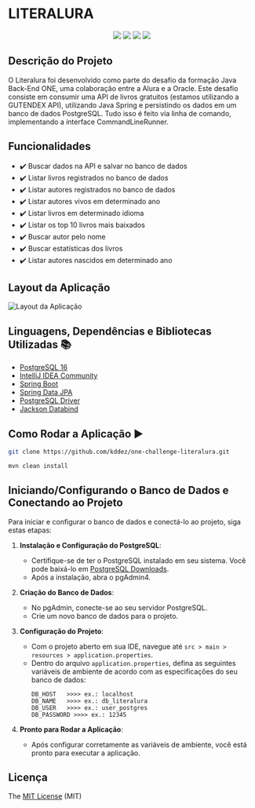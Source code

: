  # LITERALURA

<p align="center">
  <img src="https://img.shields.io/static/v1?label=SPRING&message=framework&color=048C25&style=for-the-badge&logo=SPRING"/>
  <img src="https://img.shields.io/static/v1?label=LICENSE&message=MIT&color=8A2BE2&style=for-the-badge"/>
  <img src="https://img.shields.io/static/v1?label=STATUS&message=completed&color=green&style=for-the-badge"/>
  <img src="https://img.shields.io/static/v1?label=POSTGRES&message=database&color=blue&style=for-the-badge&logo=POSTGRESQL"/>
</p>

## Descrição do Projeto

O Literalura foi desenvolvido como parte do desafio da formação Java Back-End ONE, uma colaboração entre a Alura e a Oracle. Este desafio consiste em consumir uma API de livros gratuitos (estamos utilizando a GUTENDEX API), utilizando Java Spring e persistindo os dados em um banco de dados PostgreSQL. Tudo isso é feito via linha de comando, implementando a interface CommandLineRunner.

## Funcionalidades

- ✔️ Buscar dados na API e salvar no banco de dados
- ✔️ Listar livros registrados no banco de dados
- ✔️ Listar autores registrados no banco de dados
- ✔️ Listar autores vivos em determinado ano
- ✔️ Listar livros em determinado idioma
- ✔️ Listar os top 10 livros mais baixados
- ✔️ Buscar autor pelo nome
- ✔️ Buscar estatísticas dos livros
- ✔️ Listar autores nascidos em determinado ano

## Layout da Aplicação

![Layout da Aplicação](https://i.imgur.com/65SyabT.png)

## Linguagens, Dependências e Bibliotecas Utilizadas 📚

- [PostgreSQL 16](https://www.postgresql.org/about/news/postgresql-16-released-2715/)
- [IntelliJ IDEA Community](https://www.jetbrains.com/pt-br/idea/download/?section=windows)
- [Spring Boot](https://spring.io/projects/spring-boot)
- [Spring Data JPA](https://spring.io/projects/spring-data-jpa)
- [PostgreSQL Driver](https://mvnrepository.com/artifact/org.postgresql/postgresql)
- [Jackson Databind](https://mvnrepository.com/artifact/com.fasterxml.jackson.core/jackson-databind)

## Como Rodar a Aplicação ▶️

```bash
git clone https://github.com/kddez/one-challenge-literalura.git

mvn clean install
```
## Iniciando/Configurando o Banco de Dados e Conectando ao Projeto

Para iniciar e configurar o banco de dados e conectá-lo ao projeto, siga estas etapas:

1. **Instalação e Configuração do PostgreSQL**:
   - Certifique-se de ter o PostgreSQL instalado em seu sistema. Você pode baixá-lo em [PostgreSQL Downloads](https://www.postgresql.org/download/).
   - Após a instalação, abra o pgAdmin4.

2. **Criação do Banco de Dados**:
   - No pgAdmin, conecte-se ao seu servidor PostgreSQL.
   - Crie um novo banco de dados para o projeto.

3. **Configuração do Projeto**:
   - Com o projeto aberto em sua IDE, navegue até `src > main > resources > application.properties`.
   - Dentro do arquivo `application.properties`, defina as seguintes variáveis de ambiente de acordo com as especificações do seu banco de dados:
     ```
     DB_HOST   >>>> ex.: localhost
     DB_NAME   >>>> ex.: db_literalura
     DB_USER   >>>> ex.: user_postgres
     DB_PASSWORD >>>> ex.: 12345
     ```

4. **Pronto para Rodar a Aplicação**:
   - Após configurar corretamente as variáveis de ambiente, você está pronto para executar a aplicação.


## Licença 

The [MIT License](LICENSE) (MIT)


